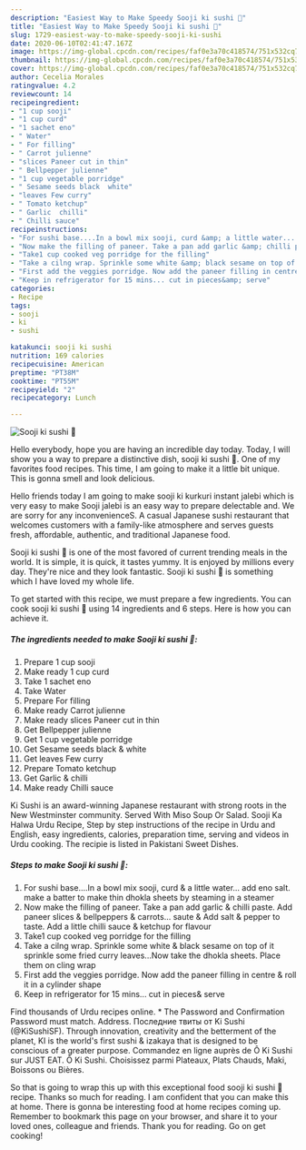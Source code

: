 ```yaml
---
description: "Easiest Way to Make Speedy Sooji ki sushi 🍥"
title: "Easiest Way to Make Speedy Sooji ki sushi 🍥"
slug: 1729-easiest-way-to-make-speedy-sooji-ki-sushi
date: 2020-06-10T02:41:47.167Z
image: https://img-global.cpcdn.com/recipes/faf0e3a70c418574/751x532cq70/sooji-ki-sushi-🍥-recipe-main-photo.jpg
thumbnail: https://img-global.cpcdn.com/recipes/faf0e3a70c418574/751x532cq70/sooji-ki-sushi-🍥-recipe-main-photo.jpg
cover: https://img-global.cpcdn.com/recipes/faf0e3a70c418574/751x532cq70/sooji-ki-sushi-🍥-recipe-main-photo.jpg
author: Cecelia Morales
ratingvalue: 4.2
reviewcount: 14
recipeingredient:
- "1 cup sooji"
- "1 cup curd"
- "1 sachet eno"
- " Water"
- " For filling"
- " Carrot julienne"
- "slices Paneer cut in thin"
- " Bellpepper julienne"
- "1 cup vegetable porridge"
- " Sesame seeds black  white"
- "leaves Few curry"
- " Tomato ketchup"
- " Garlic  chilli"
- " Chilli sauce"
recipeinstructions:
- "For sushi base....In a bowl mix sooji, curd &amp; a little water... add eno salt. make a batter to make thin dhokla sheets by steaming in a steamer"
- "Now make the filling of paneer. Take a pan add garlic &amp; chilli paste. Add paneer slices &amp; bellpeppers &amp; carrots... saute &amp; Add salt &amp; pepper to taste. Add a little chilli sauce &amp; ketchup for flavour"
- "Take1 cup cooked veg porridge for the filling"
- "Take a cilng wrap. Sprinkle some white &amp; black sesame on top of it sprinkle some fried curry leaves...Now take the dhokla sheets. Place them on cling wrap"
- "First add the veggies porridge. Now add the paneer filling in centre &amp; roll it in a cylinder shape"
- "Keep in refrigerator for 15 mins... cut in pieces&amp; serve"
categories:
- Recipe
tags:
- sooji
- ki
- sushi

katakunci: sooji ki sushi 
nutrition: 169 calories
recipecuisine: American
preptime: "PT38M"
cooktime: "PT55M"
recipeyield: "2"
recipecategory: Lunch

---
```



![Sooji ki sushi 🍥](https://img-global.cpcdn.com/recipes/faf0e3a70c418574/751x532cq70/sooji-ki-sushi-🍥-recipe-main-photo.jpg)

Hello everybody, hope you are having an incredible day today. Today, I will show you a way to prepare a distinctive dish, sooji ki sushi 🍥. One of my favorites food recipes. This time, I am going to make it a little bit unique. This is gonna smell and look delicious.

Hello friends today I am going to make sooji ki kurkuri instant jalebi which is very easy to make Sooji jalebi is an easy way to prepare delectable and. We are sorry for any inconvenienceS. A casual Japanese sushi restaurant that welcomes customers with a family-like atmosphere and serves guests fresh, affordable, authentic, and traditional Japanese food.

Sooji ki sushi 🍥 is one of the most favored of current trending meals in the world. It is simple, it is quick, it tastes yummy. It is enjoyed by millions every day. They're nice and they look fantastic. Sooji ki sushi 🍥 is something which I have loved my whole life.


To get started with this recipe, we must prepare a few ingredients. You can cook sooji ki sushi 🍥 using 14 ingredients and 6 steps. Here is how you can achieve it.

<!--inarticleads1-->

##### The ingredients needed to make Sooji ki sushi 🍥:

1. Prepare 1 cup sooji
1. Make ready 1 cup curd
1. Take 1 sachet eno
1. Take  Water
1. Prepare  For filling
1. Make ready  Carrot julienne
1. Make ready slices Paneer cut in thin
1. Get  Bellpepper julienne
1. Get 1 cup vegetable porridge
1. Get  Sesame seeds black &amp; white
1. Get leaves Few curry
1. Prepare  Tomato ketchup
1. Get  Garlic &amp; chilli
1. Make ready  Chilli sauce


Ki Sushi is an award-winning Japanese restaurant with strong roots in the New Westminster community. Served With Miso Soup Or Salad. Sooji Ka Halwa Urdu Recipe, Step by step instructions of the recipe in Urdu and English, easy ingredients, calories, preparation time, serving and videos in Urdu cooking. The recipie is listed in Pakistani Sweet Dishes. 

<!--inarticleads2-->

##### Steps to make Sooji ki sushi 🍥:

1. For sushi base....In a bowl mix sooji, curd &amp; a little water... add eno salt. make a batter to make thin dhokla sheets by steaming in a steamer
1. Now make the filling of paneer. Take a pan add garlic &amp; chilli paste. Add paneer slices &amp; bellpeppers &amp; carrots... saute &amp; Add salt &amp; pepper to taste. Add a little chilli sauce &amp; ketchup for flavour
1. Take1 cup cooked veg porridge for the filling
1. Take a cilng wrap. Sprinkle some white &amp; black sesame on top of it sprinkle some fried curry leaves...Now take the dhokla sheets. Place them on cling wrap
1. First add the veggies porridge. Now add the paneer filling in centre &amp; roll it in a cylinder shape
1. Keep in refrigerator for 15 mins... cut in pieces&amp; serve


Find thousands of Urdu recipes online. * The Password and Confirmation Password must match. Address. Последние твиты от Ki Sushi (@KiSushiSF). Through innovation, creativity and the betterment of the planet, KI is the world&#39;s first sushi &amp; izakaya that is designed to be conscious of a greater purpose. Commandez en ligne auprès de Ô Ki Sushi sur JUST EAT. Ô Ki Sushi. Choisissez parmi Plateaux, Plats Chauds, Maki, Boissons ou Bières. 

So that is going to wrap this up with this exceptional food sooji ki sushi 🍥 recipe. Thanks so much for reading. I am confident that you can make this at home. There is gonna be interesting food at home recipes coming up. Remember to bookmark this page on your browser, and share it to your loved ones, colleague and friends. Thank you for reading. Go on get cooking!
